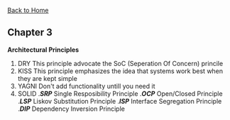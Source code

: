 [Back to Home](README.md)

## Chapter 3
**Architectural Principles**
1. DRY
    This principle advocate the SoC (Seperation Of Concern) princile
2. KISS
    This principle emphasizes the idea that systems work best when they are kept simple 
3. YAGNI
    Don't add functionality untill you need it    
4. SOLID
.***SRP*** Single Resposibility Principle
.***OCP*** Open/Closed Principle
.***LSP*** Liskov Substitution Principle
.***ISP*** Interface Segregation Principle
.***DIP*** Dependency Inversion Principle
